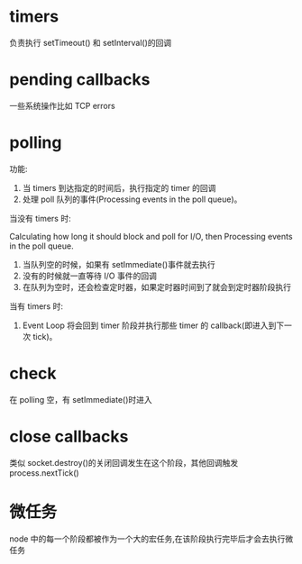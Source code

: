 # timers

负责执行 setTimeout() 和 setInterval()的回调

# pending callbacks

一些系统操作比如 TCP errors

# polling

功能:

1. 当 timers 到达指定的时间后，执行指定的 timer 的回调
2. 处理 poll 队列的事件(Processing events in the poll queue)。

当没有 timers 时:

Calculating how long it should block and poll for I/O, then
Processing events in the poll queue.

1.  当队列空的时候，如果有 setImmediate()事件就去执行
2.  没有的时候就一直等待 I/O 事件的回调
3.  在队列为空时，还会检查定时器，如果定时器时间到了就会到定时器阶段执行

当有 timers 时:

1. Event Loop 将会回到 timer 阶段并执行那些 timer 的 callback(即进入到下一次 tick)。

# check

在 polling 空，有 setImmediate()时进入

# close callbacks

类似 socket.destroy()的关闭回调发生在这个阶段，其他回调触发 process.nextTick()

# 微任务

node 中的每一个阶段都被作为一个大的宏任务,在该阶段执行完毕后才会去执行微任务
